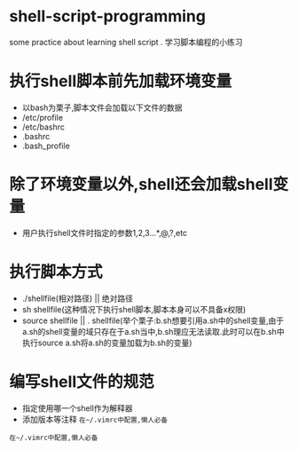 # shell-script-programming
some practice about learning shell script .
学习脚本编程的小练习

# 执行shell脚本前先加载环境变量
+ 以bash为栗子,脚本文件会加载以下文件的数据
+ /etc/profile
+ /etc/bashrc
+ .bashrc
+ .bash_profile

# 除了环境变量以外,shell还会加载shell变量
+ 用户执行shell文件时指定的参数$1,$2,$3...$*,$@,$?,etc

# 执行脚本方式
+ ./shellfile(相对路径) || 绝对路径
+ sh shellfile(这种情况下执行shell脚本,脚本本身可以不具备x权限)
+ source shellfile || . shellfile(举个栗子:b.sh想要引用a.sh中的shell变量,由于a.sh的shell变量的域只存在于a.sh当中,b.sh理应无法读取.此时可以在b.sh中执行source a.sh将a.sh的变量加载为b.sh的变量)

# 编写shell文件的规范
+ 指定使用哪一个shell作为解释器
+ 添加版本等注释
`在~/.vimrc中配置,懒人必备`
```
在~/.vimrc中配置,懒人必备
```

